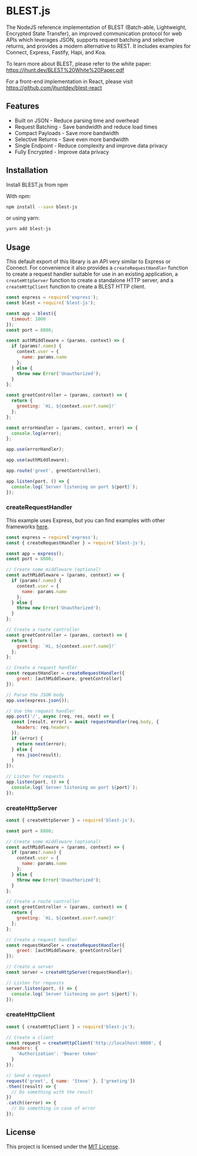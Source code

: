 # BLEST.js

The NodeJS reference implementation of BLEST (Batch-able, Lightweight, Encrypted State Transfer), an improved communication protocol for web APIs which leverages JSON, supports request batching and selective returns, and provides a modern alternative to REST. It includes examples for Connect, Express, Fastify, Hapi, and Koa.

To learn more about BLEST, please refer to the white paper: https://jhunt.dev/BLEST%20White%20Paper.pdf

For a front-end implementation in React, please visit https://github.com/jhuntdev/blest-react

## Features

- Built on JSON - Reduce parsing time and overhead
- Request Batching - Save bandwidth and reduce load times
- Compact Payloads - Save more bandwidth
- Selective Returns - Save even more bandwidth
- Single Endpoint - Reduce complexity and improve data privacy
- Fully Encrypted - Improve data privacy

## Installation

Install BLEST.js from npm

With npm:
```bash
npm install --save blest-js
```
or using yarn:
```bash
yarn add blest-js
```

## Usage

This default export of this library is an API very similar to Express or Connect. For convenience it also provides a `createRequestHandler` function to create a request handler suitable for use in an existing application, a `createHttpServer` function to create a standalone HTTP server, and a `createHttpClient` function to create a BLEST HTTP client.

```javascript
const express = require('express');
const blest = require('blest-js');

const app = blest({
  timeout: 1000
});
const port = 8080;

const authMiddleware = (params, context) => {
  if (params?.name) {
    context.user = {
      name: params.name
    };
  } else {
    throw new Error('Unauthorized');
  }
};

const greetController = (params, context) => {
  return {
    greeting: `Hi, ${context.user?.name}!`
  };
};

const errorHandler = (params, context, error) => {
  console.log(error);
};

app.use(errorHandler);

app.use(authMiddleware);

app.route('greet', greetController);

app.listen(port, () => {
  console.log(`Server listening on port ${port}`);
});
```

### createRequestHandler

This example uses Express, but you can find examples with other frameworks [here](examples).

```javascript
const express = require('express');
const { createRequestHandler } = require('blest-js');

const app = express();
const port = 8080;

// Create some middleware (optional)
const authMiddleware = (params, context) => {
  if (params?.name) {
    context.user = {
      name: params.name
    };
  } else {
    throw new Error('Unauthorized');
  }
};

// Create a route controller
const greetController = (params, context) => {
  return {
    greeting: `Hi, ${context.user?.name}!`
  };
};

// Create a request handler
const requestHandler = createRequestHandler({
    greet: [authMiddleware, greetController]
});

// Parse the JSON body
app.use(express.json());

// Use the request handler
app.post('/', async (req, res, next) => {
  const [result, error] = await requestHandler(req.body, {
    headers: req.headers
  });
  if (error) {
    return next(error);
  } else {
    res.json(result);
  }
});

// Listen for requests
app.listen(port, () => {
  console.log(`Server listening on port ${port}`);
});
```

### createHttpServer

```javascript
const { createHttpServer } = require('blest-js');

const port = 8080;

// Create some middleware (optional)
const authMiddleware = (params, context) => {
  if (params?.name) {
    context.user = {
      name: params.name
    };
  } else {
    throw new Error('Unauthorized');
  }
};

// Create a route controller
const greetController = (params, context) => {
  return {
    greeting: `Hi, ${context.user?.name}!`
  };
};

// Create a request handler
const requestHandler = createRequestHandler({
    greet: [authMiddleware, greetController]
});

// Create a server
const server = createHttpServer(requestHandler);

// Listen for requests
server.listen(port, () => {
  console.log(`Server listening on port ${port}`);
});
```

### createHttpClient

```javascript
const { createHttpClient } = require('blest-js');

// Create a client
const request = createHttpClient('http://localhost:8080', {
  headers: {
    'Authorization': 'Bearer token'
  }
});

// Send a request
request('greet', { name: 'Steve' }, ['greeting'])
.then((result) => {
  // Do something with the result
})
.catch((error) => {
  // Do something in case of error
});
```

## License

This project is licensed under the [MIT License](LICENSE).